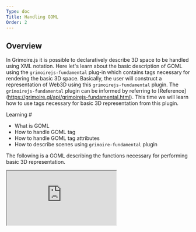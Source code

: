 ```yaml
---
Type: doc
Title: Handling GOML
Order: 2
---
```


## Overview

In Grimoire.js it is possible to declaratively describe 3D space to be handled using XML notation. Here let's learn about the basic description of GOML using the `grimoirejs-fundamental` plug-in which contains tags necessary for rendering the basic 3D space. Basically, the user will construct a representation of Web3D using this `grimoirejs-fundamental` plugin.
The `grimoirejs-fundamental` plugin can be informed by referring to [Reference] (https://grimoire.gl/api/grimoirejs-fundamental.html). This time we will learn how to use tags necessary for basic 3D representation from this plugin.

Learning #

* What is GOML
* How to handle GOML tag
* How to handle GOML tag attributes
* How to describe scenes using `grimoire-fundamental` plugin



The following is a GOML describing the functions necessary for performing basic 3D representation.

<iframe class = "editor" src = "https://grimoiregl.github.io/grimoire.gl-example#t02-01"> </ iframe>

GOML is an abbreviation of Grimoire Object Markup Language and is a language for describing the state in the canvas to draw in XML. Grimoire.js defines it. Let's check about the GOML tag from the above sample as an example.

The `<goml>` tag is the most basic tag. It concerns the state of the canvas itself. You can specify the size of the canvas with the `width` and` height` attributes. Also, it corresponds to `fullscreen`. It also supports selectors,

```html
<Goml containerId = "main">
```

This will get the `<div>` element that encloses the canvas corresponding to GOML.

The `<geometry>` tag defines the geometry. You can use it by setting the geometry identifiers with the `name` attribute and specifying them with the` geometry` attribute of the `<mesh>` tag.

```xml
<Geometry name = "cone" type = "cone" divide = "30" />
```

* `Name` Attribute - Identifier
* `Type` attribute - the type of geometry. `Cube`,` quad`, `triangle`,` sphere`, `corn` are provided by default.
In addition, each primitive type may have attributes accordingly. The `cone` type can have the` divide` attribute. This specifies the division number of the mesh. This is an attribute depending on the type of geometry, it is possible to set attributes according to each geometry.

The `<render>` tag is a tag related to drawing. It is necessary when describing a scene. When rendering basic 3D space, you can omit this `<render>` tag.

```html
<Renderer camera = ". Camera" viewport = "0, 0, 100%, 100%">
  <Render-scene />
<Renderer />
```

The whole scene is described below the `<scene>` tag. The processing of the 3D loop will be done to the node inside this tag. Basically there is `<camera>` in `<scene>`.

```xml
<Camera class = "camera" near = "0.01" far = "40.0" aspect = "1.5" fovy = "45 d" position = "0, 0, 10" />
```

The `<camera>` tag places the camera. You can set attributes of `near, far, fovy, aspect` in the` <camera> `tag.

These can be used by using the grimoirejs-fundamental plug-in. The grimoirejs-fundamental plugin will be used by many users.

In addition to the tags supported by grimoirejs-fundamental,

* `<Mesh>`
* `<Render-quad>`
* `<Texture>`

there is ........., ........., etc.

### Try to display a cone

Let's actually use the tag defined by grimoire-fundamental.
To display a cone we need to read the geometry using the `<geometry>` tag. Let's write the definition of the geometry outside the `<scene>`.

```xml
<Geometry name = "cone" type = "cone" divide = "30" />
```

After loading the geometry you need the `<mesh>` tag to actually display it. Let's add cone to the `<geometry>` tag and add the tag below `<scene>` as shown below.

```xml
<Mesh geometry = "cone" position = "1, 1, 0" color = "# 99 f" />
```

### Try to display the texture

Next I will try to display the image in the canvas. You can paste an image on the mesh by specifying the path to the image in the `texture` attribute as shown below.

```xml
<Mesh geometry = "cube" position = "0, 0, 0" texture = "t 02 - 01 / img 1.jpg" />
```

By using Grimorire.js like this you can declaratively describe the 3D representation in the canvas.


> Next we will learn how to manipulate the loaded GOML from JavaScript. This makes it possible to dynamically change tags described in GOML and their attributes. It is also possible to use event handlers to operate at specific timing.
>
> [Handle GOML from JavaScript](/tutorial/03-handle-goml-with-js.html)
